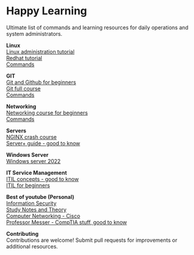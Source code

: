 # Happy Learning
Ultimate list of commands and learning resources for daily operations and system administrators. 

**Linux** <br>
[Linux administration tutorial](https://www.youtube.com/watch?v=aaEoyVIowk8) <br>
[Redhat tutorial](https://www.youtube.com/watch?v=8Q2k1QvhSnc) <br>
[Commands](https://github.com/arunbhimarao/Useful_commands-/blob/main/Linux/Linux_commands.md)

**GIT**<br>
[Git and Github for beginners](https://www.youtube.com/watch?v=RGOj5yH7evk) <br>
[Git full course](https://www.youtube.com/watch?v=akD-DpolilE) <br>
[Commands](https://github.com/arunbhimarao/Useful_commands-/blob/main/GIT/GIT%20Commands.md)

**Networking**<br>
[Networking course for beginners](https://www.youtube.com/watch?v=0uflG0SemyM) <br>
[Commands](https://github.com/arunbhimarao/Useful_commands-/blob/main/Networking/Network%20commands.md)

**Servers**<br>
[NGINX crash course](https://www.youtube.com/watch?v=7VAI73roXaY) <br>
[Server+ guide - good to know](https://www.examguides.com/Serverplus/server-plus.htm)

**Windows Server**<br>
[Windows server 2022](https://www.server-world.info/en/note?os=Windows_Server_2022&p=download)

**IT Service Management** <br>
[ITIL concepts - good to know](https://www.simplilearn.com/itil-key-concepts-and-summary-article) <br>
[ITIL for beginners](https://youtu.be/ocYToLN9vrQ)

**Best of youtube (Personal)** <br> 
[Information Security](https://youtube.com/@PrabhNair1) <br>
[Study Notes and Theory](https://youtube.com/@StudyNotesandTheory) <br> 
[Computer Networking - Cisco](https://youtube.com/@JeremysITLab) <br> 
[Professor Messer - CompTIA stuff, good to know](https://youtube.com/@professormesser)

**Contributing**<br>
Contributions are welcome! Submit pull requests for improvements or additional resources. 
